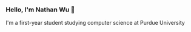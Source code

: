 ### Hello, I'm Nathan Wu 👋
I'm a first-year student studying computer science at Purdue University

